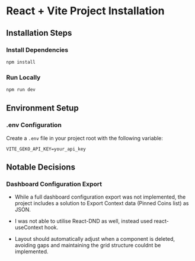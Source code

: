 # React + Vite Project Installation

## Installation Steps

### Install Dependencies
```bash
npm install
```

### Run Locally
```bash
npm run dev
```

## Environment Setup

### .env Configuration
Create a `.env` file in your project root with the following variable:

```env
VITE_GEKO_API_KEY=your_api_key
```

## Notable Decisions

### Dashboard Configuration Export
- While a full dashboard configuration export was not implemented, the project includes a solution to Export Context data (Pinned Coins list) as JSON.

- I was not able to utilise React-DND as well, instead used react-useContext hook.

- Layout should automatically adjust when a component is deleted, avoiding gaps and maintaining the grid structure couldnt be implemented.